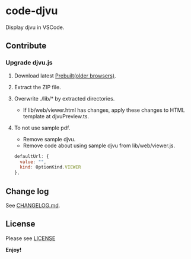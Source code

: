 # code-djvu

Display djvu in VSCode.

## Contribute

### Upgrade djvu.js

1. Download latest [Prebuilt(older browsers)](https://djvu.js.org/assets/dist/djvu.js).
1. Extract the ZIP file.
1. Overwrite ./lib/* by extracted directories.
   - If lib/web/viewer.html has changes, apply these changes to HTML template at djvuPreview.ts.
1. To not use sample pdf.
   - Remove sample djvu.
   - Remove code about using sample djvu from lib/web/viewer.js.

    ```js
    defaultUrl: {
      value: "",
      kind: OptionKind.VIEWER
    },
    ```

## Change log

See [CHANGELOG.md](CHANGELOG.md).

## License

Please see [LICENSE](./LICENSE)

**Enjoy!**
